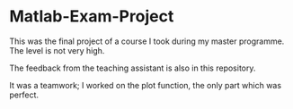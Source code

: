 # Matlab-Exam-Project

This was the final project of a course I took during my master programme.
The level is not very high.

The feedback from the teaching assistant is also in this repository.

It was a teamwork; I worked on the plot function, the only part which was perfect.
